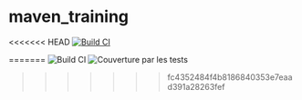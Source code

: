 # maven_training

<<<<<<< HEAD
[![Build CI](https://codecov.io/gh/settings/badge)](https://docs.github.com/en/actions/managing-workflow-runs/adding-a-workflow-status-badge)

=======
![Build CI](https://docs.github.com/en/actions/managing-workflow-runs/adding-a-workflow-status-badge)
![Couverture par les tests](https://codecov.io/gh/settings/badge)
>>>>>>> fc4352484f4b8186840353e7eaad391a28263fef

